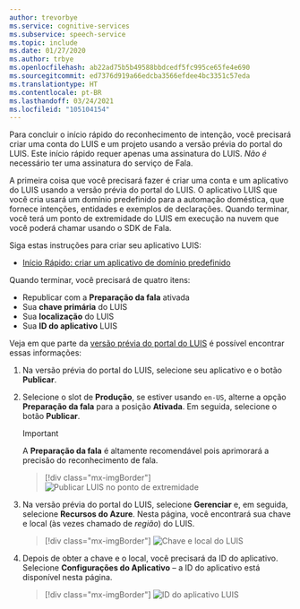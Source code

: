 ```yaml
---
author: trevorbye
ms.service: cognitive-services
ms.subservice: speech-service
ms.topic: include
ms.date: 01/27/2020
ms.author: trbye
ms.openlocfilehash: ab22ad75b5b49588bbdcedf5fc995ce65fe4e690
ms.sourcegitcommit: ed7376d919a66edcba3566efdee4bc3351c57eda
ms.translationtype: HT
ms.contentlocale: pt-BR
ms.lasthandoff: 03/24/2021
ms.locfileid: "105104154"
---
```

Para concluir o início rápido do reconhecimento de intenção, você precisará criar uma conta do LUIS e um projeto usando a versão prévia do portal do LUIS. Este início rápido requer apenas uma assinatura do LUIS. *Não é* necessário ter uma assinatura do serviço de Fala.

A primeira coisa que você precisará fazer é criar uma conta e um aplicativo do LUIS usando a versão prévia do portal do LUIS. O aplicativo LUIS que você cria usará um domínio predefinido para a automação doméstica, que fornece intenções, entidades e exemplos de declarações. Quando terminar, você terá um ponto de extremidade do LUIS em execução na nuvem que você poderá chamar usando o SDK de Fala. 

Siga estas instruções para criar seu aplicativo LUIS:

* <a href="/azure/cognitive-services/luis/luis-get-started-create-app" target="_blank">Início Rápido: criar um aplicativo de domínio predefinido </a>

Quando terminar, você precisará de quatro itens:

* Republicar com a **Preparação da fala** ativada
* Sua **chave primária** do LUIS
* Sua **localização** do LUIS
* Sua **ID do aplicativo** LUIS

Veja em que parte da [versão prévia do portal do LUIS](https://preview.luis.ai/) é possível encontrar essas informações:

1. Na versão prévia do portal do LUIS, selecione seu aplicativo e o botão **Publicar**.

2. Selecione o slot de **Produção**, se estiver usando `en-US`, alterne a opção **Preparação da fala** para a posição **Ativada**. Em seguida, selecione o botão **Publicar**.

    > [!IMPORTANT]
    > A **Preparação da fala** é altamente recomendável pois aprimorará a precisão do reconhecimento de fala.

    > [!div class="mx-imgBorder"]
    > ![Publicar LUIS no ponto de extremidade](../../../media/luis/publish-app-popup.png)

3. Na versão prévia do portal do LUIS, selecione **Gerenciar** e, em seguida, selecione **Recursos do Azure**. Nesta página, você encontrará sua chave e local (às vezes chamado de _região_) do LUIS.

   > [!div class="mx-imgBorder"]
   > ![Chave e local do LUIS](../../../media/luis/luis-key-region.png)

4. Depois de obter a chave e o local, você precisará da ID do aplicativo. Selecione **Configurações do Aplicativo** – a ID do aplicativo está disponível nesta página.

   > [!div class="mx-imgBorder"]
   > ![ID do aplicativo LUIS](../../../media/luis/luis-app-id.png)